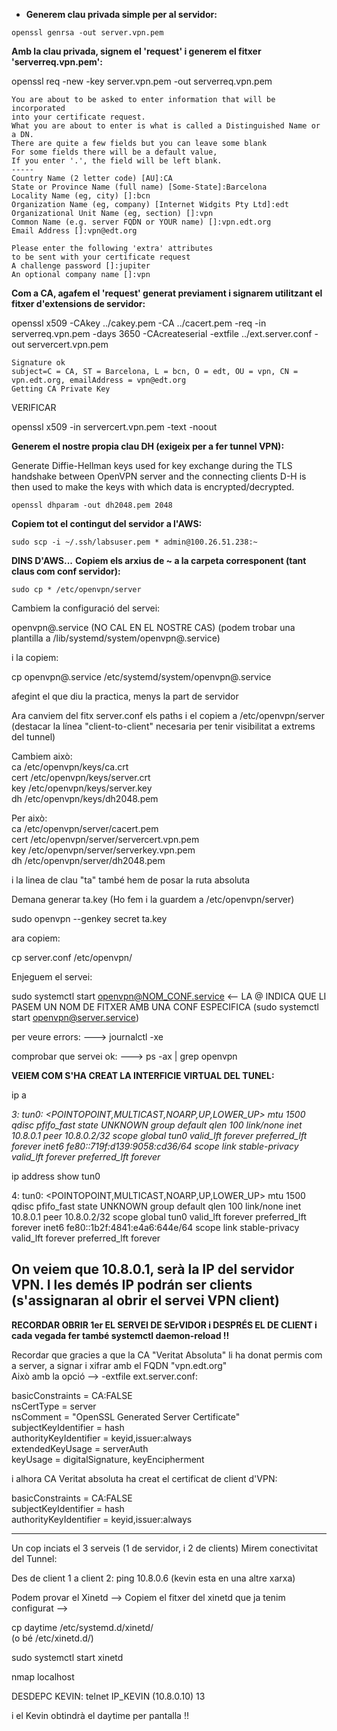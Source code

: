 
* **Generem clau privada simple per al servidor:**
```
openssl genrsa -out server.vpn.pem
```

**Amb la clau privada, signem el 'request' i generem el fitxer 'serverreq.vpn.pem':**

openssl req -new -key server.vpn.pem -out serverreq.vpn.pem

```
You are about to be asked to enter information that will be incorporated
into your certificate request.
What you are about to enter is what is called a Distinguished Name or a DN.
There are quite a few fields but you can leave some blank
For some fields there will be a default value,
If you enter '.', the field will be left blank.
-----
Country Name (2 letter code) [AU]:CA
State or Province Name (full name) [Some-State]:Barcelona
Locality Name (eg, city) []:bcn
Organization Name (eg, company) [Internet Widgits Pty Ltd]:edt
Organizational Unit Name (eg, section) []:vpn
Common Name (e.g. server FQDN or YOUR name) []:vpn.edt.org
Email Address []:vpn@edt.org

Please enter the following 'extra' attributes
to be sent with your certificate request
A challenge password []:jupiter
An optional company name []:vpn
```

**Com a CA, agafem el 'request' generat previament i signarem utilitzant el fitxer d'extensions de servidor:**

openssl x509 -CAkey ../cakey.pem -CA ../cacert.pem -req -in serverreq.vpn.pem -days 3650 -CAcreateserial -extfile ../ext.server.conf -out servercert.vpn.pem

```
Signature ok
subject=C = CA, ST = Barcelona, L = bcn, O = edt, OU = vpn, CN = vpn.edt.org, emailAddress = vpn@edt.org
Getting CA Private Key
```

VERIFICAR

openssl x509 -in servercert.vpn.pem -text -noout


**Generem el nostre propia clau DH (exigeix per a fer tunnel VPN):**

Generate Diffie-Hellman keys used for key exchange during the TLS handshake between OpenVPN server and the connecting clients
D-H is then used to make the keys with which data is encrypted/decrypted.
```
openssl dhparam -out dh2048.pem 2048
```

**Copiem tot el contingut del servidor a l'AWS:**
```
sudo scp -i ~/.ssh/labsuser.pem * admin@100.26.51.238:~
```

**DINS D'AWS...**
**Copiem els arxius de ~ a la carpeta corresponent (tant claus com conf servidor):**
```
sudo cp * /etc/openvpn/server
```

Cambiem la configuració del servei:    

openvpn@.service  (NO CAL EN EL NOSTRE CAS)   (podem trobar una plantilla a /lib/systemd/system/openvpn@.service)

i la copiem:

cp openvpn@.service /etc/systemd/system/openvpn@.service

afegint el que diu la practica, menys la part de servidor

Ara canviem del fitx server.conf els paths i el copiem a /etc/openvpn/server (destacar la línea "client-to-client" necesaria per tenir visibilitat a extrems del tunnel)

Cambiem això:  
 ca /etc/openvpn/keys/ca.crt  
 cert /etc/openvpn/keys/server.crt  
 key /etc/openvpn/keys/server.key  
 dh /etc/openvpn/keys/dh2048.pem  
  
Per això:  
 ca /etc/openvpn/server/cacert.pem  
 cert /etc/openvpn/server/servercert.vpn.pem  
 key /etc/openvpn/server/serverkey.vpn.pem  
 dh /etc/openvpn/server/dh2048.pem  

i la linea de clau "ta" també hem de posar la ruta absoluta

Demana generar ta.key (Ho fem i la guardem a /etc/openvpn/server)  

sudo openvpn --genkey secret ta.key  

ara copiem:

cp server.conf /etc/openvpn/

Enjeguem el servei:  

sudo systemctl start openvpn@NOM_CONF.service    <-- LA @ INDICA QUE LI PASEM UN NOM DE FITXER AMB UNA CONF ESPECIFICA
(sudo systemctl start openvpn@server.service)

per veure errors: --->  journalctl -xe  

comprobar que servei ok:  --->  ps -ax | grep openvpn  

**VEIEM COM S'HA CREAT LA INTERFICIE VIRTUAL DEL TUNEL:**  

ip a  

*3: tun0: <POINTOPOINT,MULTICAST,NOARP,UP,LOWER_UP> mtu 1500 qdisc pfifo_fast state UNKNOWN group default qlen 100
    link/none 
    inet 10.8.0.1 peer 10.8.0.2/32 scope global tun0
       valid_lft forever preferred_lft forever
    inet6 fe80::719f:d139:9058:cd36/64 scope link stable-privacy 
       valid_lft forever preferred_lft forever*

ip address show tun0

4: tun0: <POINTOPOINT,MULTICAST,NOARP,UP,LOWER_UP> mtu 1500 qdisc pfifo_fast state UNKNOWN group default qlen 100
    link/none 
    inet 10.8.0.1 peer 10.8.0.2/32 scope global tun0
       valid_lft forever preferred_lft forever
    inet6 fe80::1b2f:4841:e4a6:644e/64 scope link stable-privacy 
       valid_lft forever preferred_lft forever

On veiem que  10.8.0.1, serà la IP del servidor VPN. I les demés IP podrán ser clients (s'assignaran al obrir el servei VPN client)
----------------------------------------------------------------------------------------------------------------------------------  
**RECORDAR OBRIR 1er EL SERVEI DE SErVIDOR i DESPRÉS EL DE CLIENT i cada vegada fer també systemctl daemon-reload !!**

Recordar que gracies a que la CA "Veritat Absoluta" li ha donat permis com a server, a signar i xifrar amb el FQDN "vpn.edt.org"   
Això amb la opció -->   -extfile ext.server.conf: 
  
basicConstraints       = CA:FALSE  
nsCertType             = server  
nsComment              = "OpenSSL Generated Server Certificate"  
subjectKeyIdentifier   = hash  
authorityKeyIdentifier = keyid,issuer:always  
extendedKeyUsage       = serverAuth  
keyUsage               = digitalSignature, keyEncipherment  

i alhora CA Veritat absoluta ha creat el certificat de client d'VPN:  
  
basicConstraints        = CA:FALSE  
subjectKeyIdentifier    = hash  
authorityKeyIdentifier  = keyid,issuer:always  

----------------------------------------------------------------------------------------------------------------------------------  

Un cop inciats el 3 serveis (1 de servidor, i 2 de clients) Mirem conectivitat del Tunnel:

Des de client 1 a client 2: ping 10.8.0.6 (kevin esta en una altre xarxa)

Podem provar el Xinetd --> Copiem el fitxer del xinetd que ja tenim configurat --> 

cp daytime  /etc/systemd.d/xinetd/  
(o bé /etc/xinetd.d/)

sudo systemctl start xinetd

nmap localhost

 DESDEPC KEVIN: telnet IP_KEVIN (10.8.0.10) 13

i el Kevin obtindrà el daytime per pantalla !!
